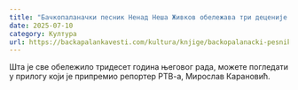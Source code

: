 ```yaml
---
title: "Бачкопаланачки песник Ненад Неша Живков обележава три деценије песништва (ВИДЕО)"
date: 2025-07-10
category: Култура
url: https://backapalankavesti.com/kultura/knjige/backopalanacki-pesnik-nenad-nesa-zivkov-obelezava-tri-decenije-pesnistva-video/
---
```


Шта је све обележило тридесет година његовог рада, можете погледати у прилогу који је припремио репортер РТВ-а, Мирослав Карановић.
